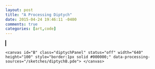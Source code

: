 ```yaml
---
layout: post
title: "A Processing Diptych"
date: 2015-04-24 19:46:11 -0400
comments: true
categories: [art,code]
---
```


<script type="text/javascript" src="{{ root_url }}/javascripts/processing.min.js"></script>
<script type="text/javascript" src="{{ root_url }}/javascripts/util.js"></script>
<script type="text/javascript" src="{{ root_url }}/javascripts/libs/jquery.min.js"></script>

<div class="diptych">
    <canvas id="A" class="diptychPanel" status="off" style="border:1px solid #000000;" data-processing-sources="/sketches/diptychA.pde"> </canvas> 

    <canvas id="B" class="diptychPanel" status="off" width="640" height="100" style="border:1px solid #000000;" data-processing-sources="/sketches/diptychB.pde"> </canvas> 

</div>
